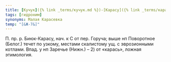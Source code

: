 ```yaml
---
title: [Кучук]({% link _terms/кучук.md %})-[Карасу]({% link _terms/карасу.md %})
tags: [гидроним]
synonyms: Малая Карасевка
temp: "[&Ж-7&]"
---
```


П. пр. р. Биюк-Карасу, нач. к С от пер. Горуча; выше нп Поворотное (Белог.)
течет по узкому, местами скалистому ущ. с эврозионными котлами. Впад. у нп
Заречье (Нижн.) – 2) от «карась», ложная этимология.
